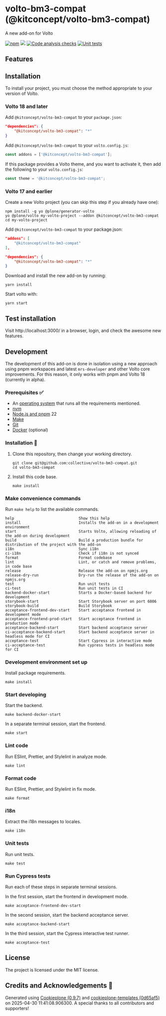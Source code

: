 # volto-bm3-compat (@kitconcept/volto-bm3-compat)

A new add-on for Volto

[![npm](https://img.shields.io/npm/v/@kitconcept/volto-bm3-compat)](https://www.npmjs.com/package/@kitconcept/volto-bm3-compat)
[![](https://img.shields.io/badge/-Storybook-ff4785?logo=Storybook&logoColor=white&style=flat-square)](https://collective.github.io/volto-bm3-compat/)
[![Code analysis checks](https://github.com/collective/volto-bm3-compat/actions/workflows/code.yml/badge.svg)](https://github.com/collective/volto-bm3-compat/actions/workflows/code.yml)
[![Unit tests](https://github.com/collective/volto-bm3-compat/actions/workflows/unit.yml/badge.svg)](https://github.com/collective/volto-bm3-compat/actions/workflows/unit.yml)

## Features

<!-- List your awesome features here -->

## Installation

To install your project, you must choose the method appropriate to your version of Volto.


### Volto 18 and later

Add `@kitconcept/volto-bm3-compat` to your `package.json`:

```json
"dependencies": {
    "@kitconcept/volto-bm3-compat": "*"
}
```

Add `@kitconcept/volto-bm3-compat` to your `volto.config.js`:

```javascript
const addons = ['@kitconcept/volto-bm3-compat'];
```

If this package provides a Volto theme, and you want to activate it, then add the following to your `volto.config.js`:

```javascript
const theme = '@kitconcept/volto-bm3-compat';
```

### Volto 17 and earlier

Create a new Volto project (you can skip this step if you already have one):

```
npm install -g yo @plone/generator-volto
yo @plone/volto my-volto-project --addon @kitconcept/volto-bm3-compat
cd my-volto-project
```

Add `@kitconcept/volto-bm3-compat` to your package.json:

```JSON
"addons": [
    "@kitconcept/volto-bm3-compat"
],

"dependencies": {
    "@kitconcept/volto-bm3-compat": "*"
}
```

Download and install the new add-on by running:

```
yarn install
```

Start volto with:

```
yarn start
```

## Test installation

Visit http://localhost:3000/ in a browser, login, and check the awesome new features.


## Development

The development of this add-on is done in isolation using a new approach using pnpm workspaces and latest `mrs-developer` and other Volto core improvements.
For this reason, it only works with pnpm and Volto 18 (currently in alpha).


### Prerequisites ✅

-   An [operating system](https://6.docs.plone.org/install/create-project-cookieplone.html#prerequisites-for-installation) that runs all the requirements mentioned.
-   [nvm](https://6.docs.plone.org/install/create-project-cookieplone.html#nvm)
-   [Node.js and pnpm](https://6.docs.plone.org/install/create-project.html#node-js) 22
-   [Make](https://6.docs.plone.org/install/create-project-cookieplone.html#make)
-   [Git](https://6.docs.plone.org/install/create-project-cookieplone.html#git)
-   [Docker](https://docs.docker.com/get-started/get-docker/) (optional)

### Installation 🔧

1.  Clone this repository, then change your working directory.

    ```shell
    git clone git@github.com:collective/volto-bm3-compat.git
    cd volto-bm3-compat
    ```

2.  Install this code base.

    ```shell
    make install
    ```


### Make convenience commands

Run `make help` to list the available commands.

```text
help                             Show this help
install                          Installs the add-on in a development environment
start                            Starts Volto, allowing reloading of the add-on during development
build                            Build a production bundle for distribution of the project with the add-on
i18n                             Sync i18n
ci-i18n                          Check if i18n is not synced
format                           Format codebase
lint                             Lint, or catch and remove problems, in code base
release                          Release the add-on on npmjs.org
release-dry-run                  Dry-run the release of the add-on on npmjs.org
test                             Run unit tests
ci-test                          Run unit tests in CI
backend-docker-start             Starts a Docker-based backend for development
storybook-start                  Start Storybook server on port 6006
storybook-build                  Build Storybook
acceptance-frontend-dev-start    Start acceptance frontend in development mode
acceptance-frontend-prod-start   Start acceptance frontend in production mode
acceptance-backend-start         Start backend acceptance server
ci-acceptance-backend-start      Start backend acceptance server in headless mode for CI
acceptance-test                  Start Cypress in interactive mode
ci-acceptance-test               Run cypress tests in headless mode for CI
```

### Development environment set up

Install package requirements.

```shell
make install
```

### Start developing

Start the backend.

```shell
make backend-docker-start
```

In a separate terminal session, start the frontend.

```shell
make start
```

### Lint code

Run ESlint, Prettier, and Stylelint in analyze mode.

```shell
make lint
```

### Format code

Run ESlint, Prettier, and Stylelint in fix mode.

```shell
make format
```

### i18n

Extract the i18n messages to locales.

```shell
make i18n
```

### Unit tests

Run unit tests.

```shell
make test
```

### Run Cypress tests

Run each of these steps in separate terminal sessions.

In the first session, start the frontend in development mode.

```shell
make acceptance-frontend-dev-start
```

In the second session, start the backend acceptance server.

```shell
make acceptance-backend-start
```

In the third session, start the Cypress interactive test runner.

```shell
make acceptance-test
```

## License

The project is licensed under the MIT license.

## Credits and Acknowledgements 🙏

Generated using [Cookieplone (0.9.7)](https://github.com/plone/cookieplone) and [cookieplone-templates (0d65af5)](https://github.com/plone/cookieplone-templates/commit/0d65af55872b6c53ea0208a672e0da73dcf2173b) on 2025-04-30 11:41:08.906300. A special thanks to all contributors and supporters!
